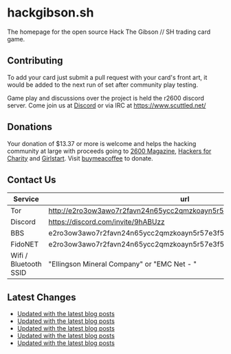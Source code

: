 # hackgibson.sh
The homepage for the open source Hack The Gibson // SH trading card game.


## Contributing

To add your card just submit a pull request with your card's front art, it would be added to the next run of set after community play testing.

Game play and discussions over the project is held the r2600 discord server. Come join us at [Discord](https://discord.com/invite/9hABUzz) or via IRC at https://www.scuttled.net/


## Donations

Your donation of $13.37 or more is welcome and helps the hacking community at large with proceeds going to [2600 Magazine](https://2600.com/), [Hackers for Charity](https://hackersforcharity.org) and [Girlstart](https://girlstart.org).  Visit [buymeacoffee](https://www.buymeacoffee.com/hackgibson.sh) to donate.


## Contact Us

Service | url
-|-
Tor | http://e2ro3ow3awo7r2favn24n65ycc2qmzkoayn5r57e3f56nvjwdcgg32ad.onion
Discord | https://discord.com/invite/9hABUzz
BBS | e2ro3ow3awo7r2favn24n65ycc2qmzkoayn5r57e3f56nvjwdcgg32ad.onion:23
FidoNET | e2ro3ow3awo7r2favn24n65ycc2qmzkoayn5r57e3f56nvjwdcgg32ad.onion:24554
Wifi / Bluetooth SSID | "Ellingson Mineral Company" or "EMC Net - <fidonet address>"

## Latest Changes
<!-- BLOG-POST-LIST:START -->
- [Updated with the latest blog posts](https://github.com/DFW2600/hackgibson.sh/commit/f8618004fa98f39dc767cfdb559abbbcfb565da7)
- [Updated with the latest blog posts](https://github.com/DFW2600/hackgibson.sh/commit/fa845892519fcf075afece84167c1d4985bac2b9)
- [Updated with the latest blog posts](https://github.com/DFW2600/hackgibson.sh/commit/d5e753e8d25645ad3fcb6278733af03c07aa6475)
- [Updated with the latest blog posts](https://github.com/DFW2600/hackgibson.sh/commit/3afdc6612a7f23fbdc7093d2c06762926a5972b8)
- [Updated with the latest blog posts](https://github.com/DFW2600/hackgibson.sh/commit/268dbc72f93d2d5e34aeec0d684f3d99eabaf5c3)
<!-- BLOG-POST-LIST:END -->

